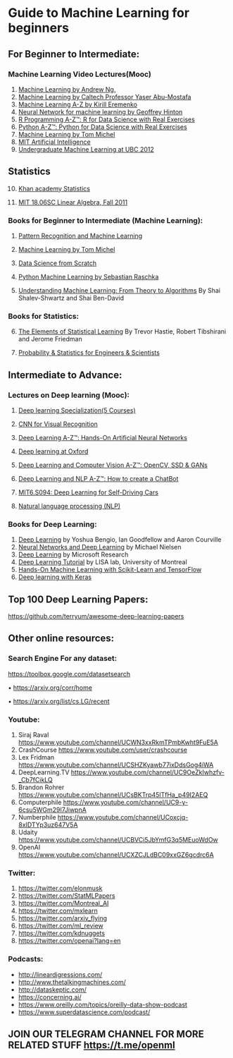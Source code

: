 # Guide to Machine Learning for beginners
## For Beginner to Intermediate:
### Machine Learning Video Lectures(Mooc)
1.	[Machine Learning by Andrew Ng.](https://www.coursera.org/learn/machine-learning)
2.	[Machine Learning by Caltech Professor Yaser Abu-Mostafa](https://www.youtube.com/playlist?list=PLD63A284B7615313A)
3.	[Machine Learning A-Z by Kirill Eremenko](https://www.udemy.com/machinelearning/)
4.	[Neural Network for machine learning by Geoffrey Hinton](https://www.coursera.org/learn/neural-networks)
5.	[R Programming A-Z™: R for Data Science with Real Exercises](https://www.udemy.com/r-programming/)
6.	[Python A-Z™: Python for Data Science with Real Exercises](https://www.udemy.com/python-coding/)
7.	[Machine Learning by Tom Michel](https://www.youtube.com/playlist?list=PLAJ0alZrN8rD63LD0FkzKFiFgkOmEtltQ)
8.	[MIT Artificial Intelligence](https://www.youtube.com/watch?v=TjZBTDzGeGg&list=PLUl4u3cNGP63gFHB6xb-kVBiQHYe_4hSi) 
9.	[Undergraduate Machine Learning at UBC 2012](https://www.youtube.com/watch?v=pid0lUH467o&list=PLE6Wd9FR--Ecf_5nCbnSQMHqORpiChfJf)

## Statistics

10.	[Khan academy Statistics](https://www.youtube.com/playlist?list=PL1328115D3D8A2566)

11.	[MIT 18.06SC Linear Algebra, Fall 2011](https://www.youtube.com/watch?v=hNDFwVVKVk0&list=PL221E2BBF13BECF6C)

### Books for Beginner to Intermediate (Machine Learning):

1.	[Pattern Recognition and Machine Learning](http://users.isr.ist.utl.pt/~wurmd/Livros/school/Bishop%20-%20Pattern%20Recognition%20And%20Machine%20Learning%20-%20Springer%20%202006.pdf)

2.	[Machine Learning by Tom Michel](https://www.cs.ubbcluj.ro/~gabis/ml/ml-books/McGrawHill%20-%20Machine%20Learning%20-Tom%20Mitchell.pdf)

3.	[Data Science from Scratch](http://www.zhanjunlang.com/resources/tutorial/Data%20Science%20from%20Scratch%20First%20Principles%20with%20Python.pdf)

4.	[Python Machine Learning by Sebastian Raschka](http://liuchengxu.org/books/src/Machine%20Learning/Python-Machine-Learning.pdf)


5.	[Understanding Machine Learning: From Theory to Algorithms](http://www.cs.huji.ac.il/~shais/UnderstandingMachineLearning/understanding-machine-learning-theory-algorithms.pdf) 
By Shai Shalev-Shwartz and Shai Ben-David



### Books for Statistics:

6.	[The Elements of Statistical Learning](http://statweb.stanford.edu/~tibs/ElemStatLearn/printings/ESLII_print10.pdf)
By Trevor Hastie, Robert Tibshirani and Jerome Friedman

7.	[Probability & Statistics for Engineers & Scientists](https://fac.ksu.edu.sa/sites/default/files/probability_and_statistics_for_engineers_and_scientisst.pdf)





## Intermediate to Advance:
### Lectures on Deep learning (Mooc):
1.	[Deep learning Specialization(5 Courses)](https://www.deeplearning.ai/)
2.	[CNN for Visual Recognition](https://www.youtube.com/watch?v=vT1JzLTH4G4&list=PL3FW7Lu3i5JvHM8ljYj-zLfQRF3EO8sYv)
3.	[Deep Learning A-Z™: Hands-On Artificial Neural Networks](https://www.udemy.com/deeplearning/)

4.	[Deep learning at Oxford](https://www.youtube.com/watch?v=PlhFWT7vAEw&list=PLcmaziH9sW6PHBhsM_qgf52Ay6EVY8cWT)

5.	[Deep Learning and Computer Vision A-Z™: OpenCV, SSD & GANs](https://www.udemy.com/course/computer-vision-a-z/)

6.	[Deep Learning and NLP A-Z™: How to create a ChatBot](https://www.udemy.com/chatbot/)

7.	[MIT6.S094: Deep Learning for Self-Driving Cars](https://www.youtube.com/watch?v=-6INDaLcuJY&list=PLrAXtmErZgOeiKm4sgNOknGvNjby9efdf)
8.	[Natural language processing (NLP)](https://www.youtube.com/watch?v=OQQ-W_63UgQ&list=PL3FW7Lu3i5Jsnh1rnUwq_TcylNr7EkRe6)	

### Books for Deep Learning:
1.	[Deep Learning](http://www.iro.umontreal.ca/~bengioy/dlbook/) by Yoshua Bengio, Ian Goodfellow and Aaron Courville 
2.	[Neural Networks and Deep Learning](http://neuralnetworksanddeeplearning.com/) by Michael Nielsen
3.	[Deep Learning](https://www.microsoft.com/en-us/research/wp-content/uploads/2016/02/DeepLearning-NowPublishing-Vol7-SIG-039.pdf) by Microsoft Research 
4.	[Deep Learning Tutorial](http://deeplearning.net/tutorial/deeplearning.pdf)  by LISA lab, University of Montreal
5.	[Hands-On Machine Learning with Scikit-Learn and TensorFlow](http://files.isec.pt/DOCUMENTOS/SERVICOS/BIBLIO/INFORMA%C3%87%C3%95ES%20ADICIONAIS/Hands-on-machine_Gueron.pdf)
6.	[Deep learning with Keras](http://kddlab.zjgsu.edu.cn:7200/students/YongZhang/Deep%20Learning%20with%20Keras.pdf) 

## Top 100 Deep Learning Papers:
https://github.com/terryum/awesome-deep-learning-papers

## Other online resources:

### Search Engine For any dataset:
https://toolbox.google.com/datasetsearch

•	https://arxiv.org/corr/home

•	https://arxiv.org/list/cs.LG/recent


### Youtube:

1.	Siraj Raval https://www.youtube.com/channel/UCWN3xxRkmTPmbKwht9FuE5A
2.	CrashCourse https://www.youtube.com/user/crashcourse
3.	Lex Fridman https://www.youtube.com/channel/UCSHZKyawb77ixDdsGog4iWA
4.	DeepLearning.TV https://www.youtube.com/channel/UC9OeZkIwhzfv-_Cb7fCikLQ
5.	Brandon Rohrer https://www.youtube.com/channel/UCsBKTrp45lTfHa_p49I2AEQ
6.	Computerphile https://www.youtube.com/channel/UC9-y-6csu5WGm29I7JiwpnA
7.	Numberphile https://www.youtube.com/channel/UCoxcjq-8xIDTYp3uz647V5A
8.	Udaity https://www.youtube.com/channel/UCBVCi5JbYmfG3q5MEuoWdOw
9.	OpenAI https://www.youtube.com/channel/UCXZCJLdBC09xxGZ6gcdrc6A

### Twitter:
1.	https://twitter.com/elonmusk
2.	https://twitter.com/StatMLPapers
3.	https://twitter.com/Montreal_AI
4.	https://twitter.com/mxlearn
5.	https://twitter.com/arxiv_flying
6.	https://twitter.com/ml_review
7.	https://twitter.com/kdnuggets
8.	https://twitter.com/openai?lang=en

### Podcasts:
* http://lineardigressions.com/
* http://www.thetalkingmachines.com/
* http://dataskeptic.com/
* https://concerning.ai/
* https://www.oreilly.com/topics/oreilly-data-show-podcast
* https://www.superdatascience.com/podcast/

## JOIN OUR TELEGRAM CHANNEL FOR MORE RELATED STUFF https://t.me/openml


